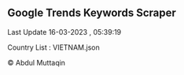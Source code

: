 

## Google Trends Keywords Scraper 
 
Last Update 16-03-2023 , 05:39:19

Country List :
VIETNAM.json



© Abdul Muttaqin 
